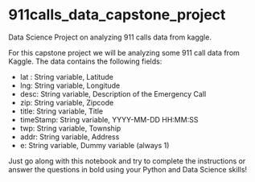 # 911calls_data_capstone_project
Data Science Project  on analyzing 911 calls data from kaggle.

For this capstone project we will be analyzing some 911 call data from Kaggle. The data contains the following fields:

<ul>
<li>lat : String variable, Latitude</li>
<li>lng: String variable, Longitude</li>
<li>desc: String variable, Description of the Emergency Call</li>
<li>zip: String variable, Zipcode</li>
<li>title: String variable, Title</li>
<li>timeStamp: String variable, YYYY-MM-DD HH:MM:SS</li>
<li>twp: String variable, Township</li>
<li>addr: String variable, Address</li>
<li>e: String variable, Dummy variable (always 1)</li>
</ul>

Just go along with this notebook and try to complete the instructions or answer the questions in bold using your Python and Data Science skills!
